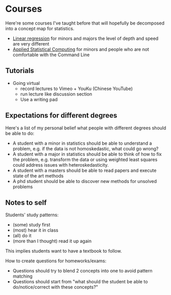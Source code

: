 # Courses

Here're some courses I've taught before that will hopefully be decomposed into a concept map
for statistics.

- [Linear regression](linear_regression/README.md) for minors and majors the level of depth and speed are very different
- [Applied Statistical Computing](stat_computing/README.md) for minors and people who are not comfortable with the Command Line 

## Tutorials
- Going virtual
  - record lectures to Vimeo + YouKu (Chinese YouTube)
  - run lecture like discussion section
  - Use a writing pad

## Expectations for different degrees
Here's a list of my personal belief what people with different degrees should be able to do:
- A student with a minor in statistics should be able to understand a problem, e.g. if the data is not homoskedastic, what could go wrong?
- A student with a major in statistics should be able to think of how to fix the problem, e.g. transform the data or using weighted least squares could address issues with heteroskedasticity.
- A student with a masters should be able to read papers and execute state of the art methods
- A phd student should be able to discover new methods for unsolved problems

## Notes to self
Students' study patterns:
- (some) study first
- (most) hear it in class
- (all) do it
- (more than I thought) read it up again

This implies students want to have a textbook to follow.

How to create questions for homeworks/exams:
- Questions should try to blend 2 concepts into one to avoid pattern matching
- Questions should start from "what should the student be able to do/notice/correct with these concepts?"

